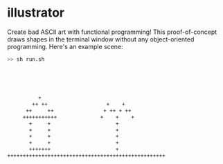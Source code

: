 # illustrator
Create bad ASCII art with functional programming! This proof-of-concept draws shapes in the terminal window without any object-oriented programming. Here's an example scene:
```bash
>> sh run.sh
                                                   
                                                   
                                                   
                                                   
                                                   
          +                                        
        ++ ++                   +    +             
      ++     ++                + ++ + ++           
     +++++++++++              +    +    +          
       +     +                     +               
       +     +                     +               
       +     +                     +               
       +     +                     +               
       +++++++                     +               
+++++++++++++++++++++++++++++++++++++++++++++++++++
                                                   
```
